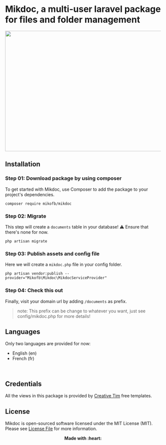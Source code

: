 <p align="center">

# Mikdoc, a multi-user laravel package for files and folder management
</p>
<p align="center">
    <img src="https://github.com/mikofb/mikdoc/tree/master/src/assets/img/Capture.png" width="562" height="388">
</p>

## Installation

### Step 01: Download package by using composer

To get started with Mikdoc, use Composer to add the package to your project's dependencies.

```
composer require mikofb/mikdoc
```

### Step 02: Migrate

This step will create a `documents` table in your database!
:warning: Ensure that there's none for now.

```
php artisan migrate
```

### Step 03: Publish assets and config file

Here we will create a `mikdoc.php` file in your config folder.

```
php artisan vendor:publish --provider="Mikofb\Mikdoc\MikdocServiceProvider"
```

### Step 04: Check this out

Finally, visit your domain url by adding `/documents` as prefix.

> note: This prefix can be change to whatever you want, just see config/mikdoc.php for more details! 

## Languages

Only two languages are provided for now:

<ul>
	<li>English (en)</li>
	<li>French (fr)</li>
</ul>
<br>

## Credentials
All the views in this package is provided by <a href="https://www.creative-tim.com/" target="_blank">Creative Tim</a> free templates. 

## License

Mikdoc is open-sourced software licensed under the MIT License (MIT). Please see [License File](LICENSE.md) for more information.

<p align="center"> <b>Made with :heart: <b> </p>
